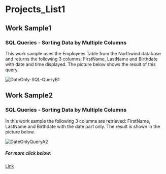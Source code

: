 # Projects_List1
## Work Sample1 

### SQL Queries - Sorting Data by Multiple Columns

This work sample uses the Employees Table from the Northwind database and returns the following 3 columns: FirstName, LastName and Birthdate
with date and time displayed. The picture below shows the result of this query.


![DateOnly-SQL-QueryB1](https://github.com/delbri8w/Projects_List1/assets/143523078/75dd2aa4-de73-4521-9dc5-bdc906d30bf8)


## Work Sample2 

### SQL Queries - Sorting Data by Multiple Columns 

In this work sample the following 3 columns are retrieved: FirstName, LastName and Birthdate with the date part only. The result is shown in the picture below.

![DateOnlyQueryA2](https://github.com/delbri8w/Projects_List1/assets/143523078/539e160a-96e4-44b2-a867-1c2a4bfece0b)

##### For more click below:
[Link](https://www.youtube.com/Sorting%20A%20Table )








